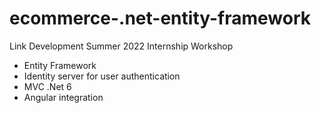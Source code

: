 # ecommerce-.net-entity-framework
Link Development Summer 2022 Internship Workshop
- Entity Framework
- Identity server for user authentication
- MVC .Net 6
- Angular integration
